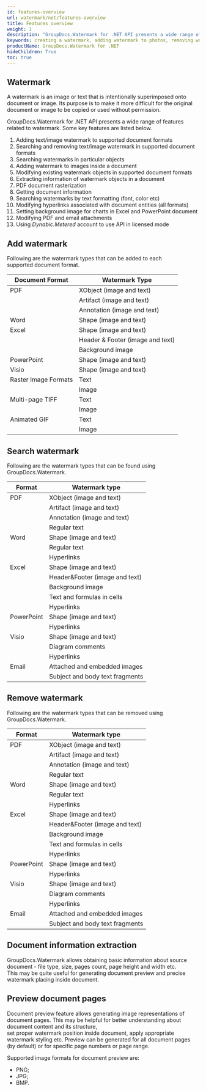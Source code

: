 ```yaml
---
id: features-overview
url: watermark/net/features-overview
title: Features overview
weight: 1
description: "GroupDocs.Watermark for .NET API presents a wide range of features like creating a watermark, removing watermark, adding watermark to photos, removing watermark from photo and more."
keywords: creating a watermark, adding watermark to photos, removing watermark, removing watermark from photo 
productName: GroupDocs.Watermark for .NET
hideChildren: True
toc: true
---
```

## Watermark

A watermark is an image or text that is intentionally superimposed onto document or image. Its purpose is to make it more difficult for the original document or image to be copied or used without permission.

GroupDocs.Watermark for .NET API presents a wide range of features related to watermark. Some key features are listed below.

1. Adding text/image watermark to supported document formats
2. Searching and removing text/image watermark in supported document formats
3. Searching watermarks in particular objects
4. Adding watermark to images inside a document
5. Modifying existing watermark objects in supported document formats
6. Extracting information of watermark objects in a document
7. PDF document rasterization
8. Getting document information
9. Searching watermarks by text formatting (font, color etc)
10. Modifying hyperlinks associated with document entities (all formats)
11. Setting background image for charts in Excel and PowerPoint document
12. Modifying PDF and email attachments
13. Using *Dynabic.Metered* account to use API in licensed mode

## Add watermark

Following are the watermark types that can be added to each supported document format.

| Document Format      | Watermark Type |
| -------------------- | --- |
| PDF                  | XObject (image and text) |
|                      | Artifact (image and text)  |
|                      | Annotation (image and text) |
| Word                 | Shape (image and text) |
| Excel                | Shape (image and text) |
|                      | Header & Footer (image and text) |
|                      | Background image |
| PowerPoint           | Shape (image and text) |
| Visio                | Shape (image and text) |
| Raster Image Formats | Text |
|                      | Image |
| Multi-page TIFF      | Text |
|                      | Image |
| Animated GIF         | Text |
|                      | Image |

## Search watermark

Following are the watermark types that can be found using GroupDocs.Watermark.

| Format     | Watermark type |
| ---------- | --- |
| PDF        | XObject (image and text) |
|            | Artifact (image and text) |
|            | Annotation (image and text) |
|            | Regular text |
| Word       | Shape (image and text) |
|            | Regular text |
|            | Hyperlinks |
| Excel      | Shape (image and text) |
|            | Header&Footer (image and text) |
|            | Background image |
|            | Text and formulas in cells |
|            | Hyperlinks |
| PowerPoint | Shape (image and text) |
|            | Hyperlinks |
| Visio      | Shape (image and text) |
|            | Diagram comments |
|            | Hyperlinks |
| Email      | Attached and embedded images |
|            | Subject and body text fragments |

## Remove watermark

Following are the watermark types that can be removed using GroupDocs.Watermark.

| Format     | Watermark type |
| ---------- | --- |
| PDF        | XObject (image and text) |
|            | Artifact (image and text) |
|            | Annotation (image and text) |
|            | Regular text |
| Word       | Shape (image and text) |
|            | Regular text |
|            | Hyperlinks |
| Excel      | Shape (image and text) |
|            | Header&Footer (image and text) |
|            | Background image |
|            | Text and formulas in cells |
|            | Hyperlinks |
| PowerPoint | Shape (image and text) |
|            | Hyperlinks |
| Visio      | Shape (image and text) |
|            | Diagram comments |
|            | Hyperlinks |
| Email      | Attached and embedded images |
|            | Subject and body text fragments |

## Document information extraction

GroupDocs.Watermark allows obtaining basic information about source document - file type, size, pages count, page height and width etc.  
This may be quite useful for generating document preview and precise watermark placing inside document.

## Preview document pages

Document preview feature allows generating image representations of document pages. This may be helpful for better understanding about document content and its structure,  
set proper watermark position inside document, apply appropriate watermark styling etc. Preview can be generated for all document pages (by default) or for specific page numbers or page range.

Supported image formats for document preview are:

* PNG;
* JPG;
* BMP.
